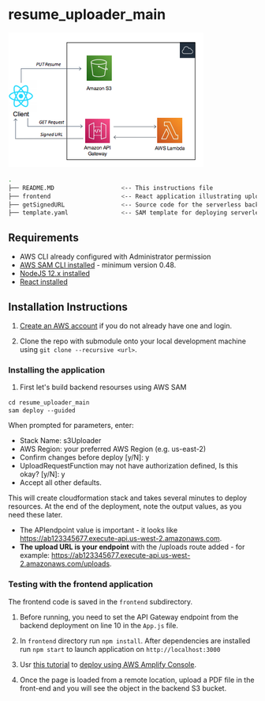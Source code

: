 # resume_uploader_main

![GitHub Logo](architecture.png)

```bash
.
├── README.MD                   <-- This instructions file
├── frontend                    <-- React application illustrating upload pdf files
├── getSignedURL                <-- Source code for the serverless backend
├── template.yaml               <-- SAM template for deploying serverless resourses
```
## Requirements

* AWS CLI already configured with Administrator permission
* [AWS SAM CLI installed](https://docs.aws.amazon.com/serverless-application-model/latest/developerguide/serverless-sam-cli-install.html) - minimum version 0.48.
* [NodeJS 12.x installed](https://nodejs.org/en/download/)
* [React installed](https://www.youtube.com/watch?v=00kXjx9k3Os)


## Installation Instructions

1. [Create an AWS account](https://portal.aws.amazon.com/gp/aws/developer/registration/index.html) if you do not already have one and login.

2. Clone the repo with submodule onto your local development machine using `git clone --recursive <url>`.

### Installing the application

1. First let's build backend resourses using AWS SAM

```
cd resume_uploader_main
sam deploy --guided
```

When prompted for parameters, enter:
- Stack Name: s3Uploader
- AWS Region: your preferred AWS Region (e.g. us-east-2)
- Confirm changes before deploy [y/N]: y
- UploadRequestFunction may not have authorization defined, Is this okay? [y/N]: y
- Accept all other defaults.

This will create cloudformation stack and takes several minutes to deploy resources. At the end of the deployment, note the output values, as you need these later.

- The APIendpoint value is important - it looks like https://ab123345677.execute-api.us-west-2.amazonaws.com.
- **The upload URL is your endpoint** with the /uploads route added - for example: https://ab123345677.execute-api.us-west-2.amazonaws.com/uploads.

### Testing with the frontend application

The frontend code is saved in the `frontend` subdirectory. 

1. Before running, you need to set the API Gateway endpoint from the backend deployment on line 10 in the `App.js` file.

2. In `frontend` directory run `npm install`. After dependencies are installed run `npm start` to launch application on `http://localhost:3000`

3. Usr [this tutorial](https://www.youtube.com/watch?v=DHLZAzdT44Y) to [deploy using AWS Amplify Console](https://aws.amazon.com/amplify/console/).

4. Once the page is loaded from a remote location, upload a PDF file in the front-end and you will see the object in the backend S3 bucket.
